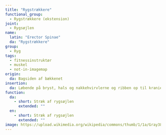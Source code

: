 ```yaml
---
title: "Rygstrækkere"
functional_group:
  - Rygstrækkere (ekstension)
joint:
  - Rygsøjlen
name:
  latin: "Erector Spinae"
  da: "Rygstrækkere"
group:
  - Ryg
tags:
  - fitnessinstruktør
  - muskel
  - not-in-imagemap
origin: 
  da: Bagsiden af bækkenet
insertion: 
  da: Løbende på bryst, hals og nakkehvirvlerne og ribben op til kraniet
function: 
  da:
    - short: Stræk af rygsøjlen
      extended: ""
  en:
    - short: Stræk af rygsøjlen
      extended: ""
image: https://upload.wikimedia.org/wikipedia/commons/thumb/1/1a/Gray389_-_Erector_spinae.png/375px-Gray389_-_Erector_spinae.png
---
```

